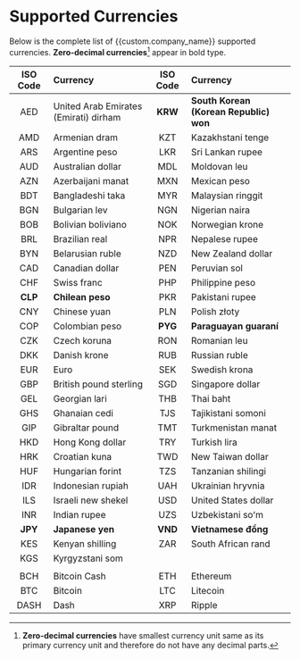# Supported Currencies

Below is the complete list of {{custom.company_name}} supported currencies. **Zero-decimal currencies**[^1] appear in bold type.

| ISO Code | Currency                              | ISO Code | Currency                               |
|:--------:|:--------------------------------------|:--------:|:---------------------------------------|
|   AED    | United Arab Emirates (Emirati) dirham | **KRW**  | **South Korean (Korean Republic) won** |
|   AMD    | Armenian dram                         |   KZT    | Kazakhstani tenge                      |
|   ARS    | Argentine peso                        |   LKR    | Sri Lankan rupee                       |
|   AUD    | Australian dollar                     |   MDL    | Moldovan leu                           |
|   AZN    | Azerbaijani manat                     |   MXN    | Mexican peso                           |
|   BDT    | Bangladeshi taka                      |   MYR    | Malaysian ringgit                      |
|   BGN    | Bulgarian lev                         |   NGN    | Nigerian naira                         |
|   BOB    | Bolivian boliviano                    |   NOK    | Norwegian krone                        |
|   BRL    | Brazilian real                        |   NPR    | Nepalese rupee                         |
|   BYN    | Belarusian ruble                      |   NZD    | New Zealand dollar                     |
|   CAD    | Canadian dollar                       |   PEN    | Peruvian sol                           |
|   CHF    | Swiss franc                           |   PHP    | Philippine peso                        |
| **CLP**  | **Chilean peso**                      |   PKR    | Pakistani rupee                        |
|   CNY    | Chinese yuan                          |   PLN    | Polish złoty                           |
|   COP    | Colombian peso                        | **PYG**  | **Paraguayan guaraní**                 |
|   CZK    | Czech koruna                          |   RON    | Romanian leu                           |
|   DKK    | Danish krone                          |   RUB    | Russian ruble                          |
|   EUR    | Euro                                  |   SEK    | Swedish krona                          |
|   GBP    | British pound sterling                |   SGD    | Singapore dollar                       |
|   GEL    | Georgian lari                         |   THB    | Thai baht                              |
|   GHS    | Ghanaian cedi                         |   TJS    | Tajikistani somoni                     |
|   GIP    | Gibraltar pound                       |   TMT    | Turkmenistan manat                     |
|   HKD    | Hong Kong dollar                      |   TRY    | Turkish lira                           |
|   HRK    | Croatian kuna                         |   TWD    | New Taiwan dollar                      |
|   HUF    | Hungarian forint                      |   TZS    | Tanzanian shilingi                     |
|   IDR    | Indonesian rupiah                     |   UAH    | Ukrainian hryvnia                      |
|   ILS    | Israeli new shekel                    |   USD    | United States dollar                   |
|   INR    | Indian rupee                          |   UZS    | Uzbekistani soʻm                       |
| **JPY**  | **Japanese yen**                      | **VND**  | **Vietnamese đồng**                    |
|   KES    | Kenyan shilling                       |   ZAR    | South African rand                     |
|   KGS    | Kyrgyzstani som                       |          |                                        |
|          |                                       |          |                                        |
|   BCH    | Bitcoin Cash                          |   ETH    | Ethereum                               |
|   BTC    | Bitcoin                               |   LTC    | Litecoin                               |
|   DASH   | Dash                                  |   XRP    | Ripple                                 |

[^1]: **Zero-decimal currencies** have smallest currency unit same as its primary currency unit and therefore do not have any decimal parts.

